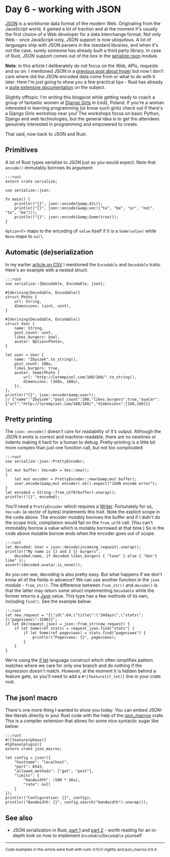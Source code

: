 # Day 6 - working with JSON

[JSON](http://en.wikipedia.org/wiki/JSON) is a workhorse data format of the modern Web. Originating from the JavaScript world, it gained a lot of traction and at the moment it's usually the first choice of a Web developer for a data interchange format. Not only Web - once JavaScript-only, JSON support is now ubiquitous. A lot of languages ship with JSON parsers in the standard libraries, and when it's not the case, surely someone has already built a third party library. In case of Rust, JSON support comes out of the box in the [serialize::json](http://doc.rust-lang.org/serialize/json/) module.

**Note**: in this article I deliberately do not focus on the Web, APIs, requests and so on. I mentioned JSON in a [previous post about hyper](http://siciarz.net/24-days-of-rust-hyper/) but now I don't care where did the JSON-encoded data come from or what to do with it later. Here I'm just going to show you a few practical tips - Rust has already a [quite extensive documentation](http://doc.rust-lang.org/serialize/json/) on the subject.

Slightly offtopic: I'm writing this blogpost while getting ready to coach a group of fantastic women at [Django Girls](http://djangogirls.org/) in Łódź, Poland. If you're a woman interested in learning programming (or know such girls) check out if there's a Django Girls workshop near you! The workshops focus on basic Python, Django and web technologies, but the general idea is to get the attendees genuinely interested in programming and empowered to create.

That said, now back to JSON and Rust.

Primitives
----------

A lot of Rust types serialize to JSON just as you would expect. Note that `encode()` immutably borrows its argument:

    :::rust
    extern crate serialize;

    use serialize::json;

    fn main() {
        println!("{}", json::encode(&amp;42i));
        println!("{}", json::encode(&amp;vec!["to", "be", "or", "not", "to", "be"]));
        println!("{}", json::encode(&amp;Some(true)));
    }

`Option<T>` maps to the encoding of `value` itself if it is a `Some(value)` while `None` maps to `null`.

Automatic (de)serialization
---------------------------

In my earlier [article on CSV](https://siciarz.net/24-days-of-rust-csv/) I mentioned the `Encodable` and `Decodable` traits. Here's an example with a nested struct:

    :::rust
    use serialize::{Decodable, Encodable, json};

    #[deriving(Decodable, Encodable)]
    struct Photo {
        url: String,
        dimensions: (uint, uint),
    }

    #[deriving(Decodable, Encodable)]
    struct User {
        name: String,
        post_count: uint,
        likes_burgers: bool,
        avatar: Option<Photo>,
    }

    let user = User {
        name: "Zbyszek".to_string(),
        post_count: 100u,
        likes_burgers: true,
        avatar: Some(Photo {
            url: "http://lorempixel.com/160/160/".to_string(),
            dimensions: (160u, 160u),
        }),
    };
    println!("{}", json::encode(&amp;user));
    // {"name":"Zbyszek","post_count":100,"likes_burgers":true,"avatar":{"url":"http://lorempixel.com/160/160/","dimensions":[160,160]}}

Pretty printing
---------------

The `json::encode()` doesn't care for readability of it's output. Although the JSON it emits is correct and machine-readable, there are no newlines or indents making it hard for a human to debug. Pretty-printing is a little bit more complex than just one function call, but not too complicated:

    :::rust
    use serialize::json::PrettyEncoder;

    let mut buffer: Vec<u8> = Vec::new();
    {
        let mut encoder = PrettyEncoder::new(&amp;mut buffer);
        user.encode(&amp;mut encoder).ok().expect("JSON encode error");
    }
    let encoded = String::from_utf8(buffer).unwrap();
    println!("{}", encoded);

You'll need a `PrettyEncoder` which requires a [Writer](http://doc.rust-lang.org/std/io/trait.Writer.html). Fortunately for us, `Vec<u8>` (a vector of bytes) implements this trait. Note the explicit scope in the code above. The encoder mutably borrows the buffer and if I didn't do the scope trick, compilation would fail on the `from_utf8` call. (You can't immutably borrow a value which is mutably borrowed at that time.) So in the code above mutable borrow ends when the encoder goes out of scope.

    :::rust
    let decoded: User = json::decode(incoming_request).unwrap();
    println!("My name is {} and I {} burgers",
        decoded.name, if decoded.likes_burgers { "love" } else { "don't like" });
    assert!(decoded.avatar.is_none());

As you cen see, decoding is also pretty easy. But what happens if we don't know all of the fields in advance? We can use another function in the `json` module - `from_str()`. The difference between `from_str()` and `decode()` is that the latter may return some struct implementing `Decodable` while the former returns a [Json](http://doc.rust-lang.org/serialize/json/enum.Json.html) value. This type has a few methods of its own, including `find()`. See the example below:

    :::rust
    let new_request = "{\"id\":64,\"title\":\"24days\",\"stats\":{\"pageviews\":1500}}";
    if let Ok(request_json) = json::from_str(new_request) {
        if let Some(ref stats) = request_json.find("stats") {
            if let Some(ref pageviews) = stats.find("pageviews") {
                println!("Pageviews: {}", pageviews);
            }
        }
    }

We're using the [if let](https://github.com/rust-lang/rfcs/pull/160) language construct which often simplifies pattern matches where we care for only one branch and do nothing if the expression doesn't match. However, at the moment it is hidden behind a feature gate, so you'll need to add a `#![feature(if_let)]` line in your crate root.

The json! macro
---------------

There's one more thing I wanted to show you today. You can embed JSON-like literals directly in your Rust code with the help of the [json_macros](https://github.com/tomjakubowski/json_macros) crate. This is a compiler extension that allows for some nice syntactic sugar like below:

    :::rust
    #![feature(phase)]
    #[phase(plugin)]
    extern crate json_macros;

    let config = json!({
        "hostname": "localhost",
        "port": 6543,
        "allowed_methods": ["get", "post"],
        "limits": {
            "bandwidth": (500 * 16u),
            "rate": null
        }
    });
    println!("Configuration: {}", config);
    println!("Bandwidth: {}", config.search("bandwidth").unwrap());

See also
--------

 * JSON serialization in Rust, [part 1](http://valve.github.io/blog/2014/08/25/json-serialization-in-rust-part-1/) and [part 2](http://valve.github.io/blog/2014/08/26/json-serialization-in-rust-part-2/) - worth reading for an in-depth look on how to implement `Encodable`/`Decodable` yourself

----

<small>
Code examples in this article were built with rustc 0.13.0-nightly and json_macros 0.0.4.
</small>
